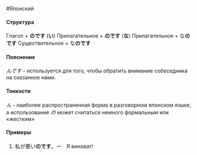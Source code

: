 #Японский 
#### Структура
Глагол + **のです**
(**い**) Прилагательное + **のです**
(**な**) Прилагательное + な**のです**
Существительное + な**のです**
#### Пояснение
*んです* - используется для того, чтобы обратить внимание собеседника на сказанное нами.
#### Тонкости
*ん* - наиболее распространенная форма в разговорном японском языке, а использование *の* может считаться немного формальным или «жестким»
#### Примеры
1. 私が悪い**のです**。ー　Я виноват!